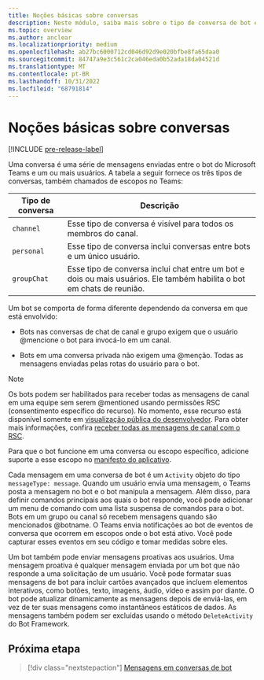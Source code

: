 ```yaml
---
title: Noções básicas sobre conversas
description: Neste módulo, saiba mais sobre o tipo de conversa de bot em um canal, chat pessoal e escopos de chat em grupo no Microsoft Teams.
ms.topic: overview
ms.author: anclear
ms.localizationpriority: medium
ms.openlocfilehash: ab27bc6000712cd046d92d9e020bfbe8fa65daa0
ms.sourcegitcommit: 84747a9e3c561c2ca046eda0b52ada18da04521d
ms.translationtype: MT
ms.contentlocale: pt-BR
ms.lasthandoff: 10/31/2022
ms.locfileid: "68791814"
---
```

# <a name="conversation-basics"></a>Noções básicas sobre conversas

[!INCLUDE [pre-release-label](~/includes/v4-to-v3-pointer-bots.md)]

Uma conversa é uma série de mensagens enviadas entre o bot do Microsoft Teams e um ou mais usuários. A tabela a seguir fornece os três tipos de conversas, também chamados de escopos no Teams:

| Tipo de conversa | Descrição |
| ------- | ----------- |
| `channel` | Esse tipo de conversa é visível para todos os membros do canal. |
| `personal` | Esse tipo de conversa inclui conversas entre bots e um único usuário. |
| `groupChat` | Esse tipo de conversa inclui chat entre um bot e dois ou mais usuários. Ele também habilita o bot em chats de reunião. |

Um bot se comporta de forma diferente dependendo da conversa em que está envolvido:

* Bots nas conversas de chat de canal e grupo exigem que o usuário @mencione o bot para invocá-lo em um canal.

* Bots em uma conversa privada não exigem uma @menção. Todas as mensagens enviadas pelas rotas do usuário para o bot.

> [!NOTE]
> Os bots podem ser habilitados para receber todas as mensagens de canal em uma equipe sem serem @mentioned usando permissões RSC (consentimento específico do recurso). No momento, esse recurso está disponível somente em [visualização pública do desenvolvedor](../../../resources/dev-preview/developer-preview-intro.md). Para obter mais informações, confira [receber todas as mensagens de canal com o RSC](channel-messages-with-rsc.md).

Para que o bot funcione em uma conversa ou escopo específico, adicione suporte a esse escopo no [manifesto do aplicativo](~/resources/schema/manifest-schema.md).

Cada mensagem em uma conversa de bot é um `Activity` objeto do tipo `messageType: message`. Quando um usuário envia uma mensagem, o Teams posta a mensagem no bot e o bot manipula a mensagem. Além disso, para definir comandos principais aos quais o bot responde, você pode adicionar um menu de comando com uma lista suspensa de comandos para o bot. Bots em um grupo ou canal só recebem mensagens quando são mencionados @botname. O Teams envia notificações ao bot de eventos de conversa que ocorrem em escopos onde o bot está ativo. Você pode capturar esses eventos em seu código e tomar medidas sobre eles.

Um bot também pode enviar mensagens proativas aos usuários. Uma mensagem proativa é qualquer mensagem enviada por um bot que não responde a uma solicitação de um usuário. Você pode formatar suas mensagens de bot para incluir cartões avançados que incluem elementos interativos, como botões, texto, imagens, áudio, vídeo e assim por diante. O bot pode atualizar dinamicamente as mensagens depois de enviá-las, em vez de ter suas mensagens como instantâneos estáticos de dados. As mensagens também podem ser excluídas usando o método `DeleteActivity` do Bot Framework.

## <a name="next-step"></a>Próxima etapa

> [!div class="nextstepaction"]
> [Mensagens em conversas de bot](~/bots/how-to/conversations/conversation-messages.md)
